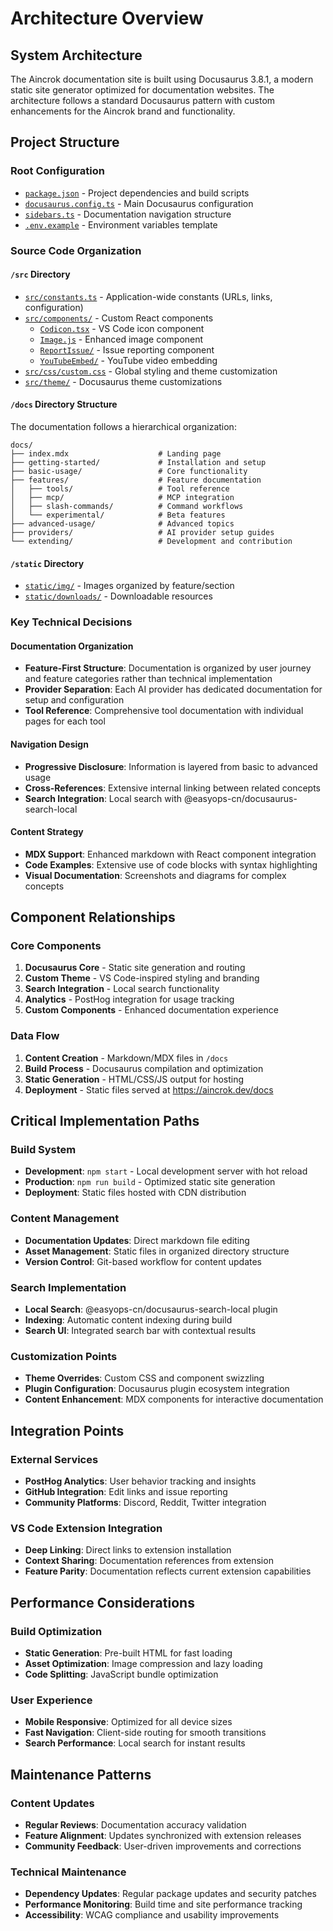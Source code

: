 # Architecture Overview

## System Architecture

The Aincrok documentation site is built using Docusaurus 3.8.1, a modern static site generator optimized for documentation websites. The architecture follows a standard Docusaurus pattern with custom enhancements for the Aincrok brand and functionality.

## Project Structure

### Root Configuration

- [`package.json`](package.json:1) - Project dependencies and build scripts
- [`docusaurus.config.ts`](docusaurus.config.ts:1) - Main Docusaurus configuration
- [`sidebars.ts`](sidebars.ts:1) - Documentation navigation structure
- [`.env.example`](.env.example:1) - Environment variables template

### Source Code Organization

#### `/src` Directory

- [`src/constants.ts`](src/constants.ts:1) - Application-wide constants (URLs, links, configuration)
- [`src/components/`](src/components/) - Custom React components
    - [`Codicon.tsx`](src/components/Codicon.tsx:1) - VS Code icon component
    - [`Image.js`](src/components/Image.js:1) - Enhanced image component
    - [`ReportIssue/`](src/components/ReportIssue/) - Issue reporting component
    - [`YouTubeEmbed/`](src/components/YouTubeEmbed/) - YouTube video embedding
- [`src/css/custom.css`](src/css/custom.css:1) - Global styling and theme customization
- [`src/theme/`](src/theme/) - Docusaurus theme customizations

#### `/docs` Directory Structure

The documentation follows a hierarchical organization:

```
docs/
├── index.mdx                    # Landing page
├── getting-started/             # Installation and setup
├── basic-usage/                 # Core functionality
├── features/                    # Feature documentation
│   ├── tools/                   # Tool reference
│   ├── mcp/                     # MCP integration
│   ├── slash-commands/          # Command workflows
│   └── experimental/            # Beta features
├── advanced-usage/              # Advanced topics
├── providers/                   # AI provider setup guides
└── extending/                   # Development and contribution
```

#### `/static` Directory

- [`static/img/`](static/img/) - Images organized by feature/section
- [`static/downloads/`](static/downloads/) - Downloadable resources

### Key Technical Decisions

#### Documentation Organization

- **Feature-First Structure**: Documentation is organized by user journey and feature categories rather than technical implementation
- **Provider Separation**: Each AI provider has dedicated documentation for setup and configuration
- **Tool Reference**: Comprehensive tool documentation with individual pages for each tool

#### Navigation Design

- **Progressive Disclosure**: Information is layered from basic to advanced usage
- **Cross-References**: Extensive internal linking between related concepts
- **Search Integration**: Local search with @easyops-cn/docusaurus-search-local

#### Content Strategy

- **MDX Support**: Enhanced markdown with React component integration
- **Code Examples**: Extensive use of code blocks with syntax highlighting
- **Visual Documentation**: Screenshots and diagrams for complex concepts

## Component Relationships

### Core Components

1. **Docusaurus Core** - Static site generation and routing
2. **Custom Theme** - VS Code-inspired styling and branding
3. **Search Integration** - Local search functionality
4. **Analytics** - PostHog integration for usage tracking
5. **Custom Components** - Enhanced documentation experience

### Data Flow

1. **Content Creation** - Markdown/MDX files in `/docs`
2. **Build Process** - Docusaurus compilation and optimization
3. **Static Generation** - HTML/CSS/JS output for hosting
4. **Deployment** - Static files served at https://aincrok.dev/docs

## Critical Implementation Paths

### Build System

- **Development**: `npm start` - Local development server with hot reload
- **Production**: `npm run build` - Optimized static site generation
- **Deployment**: Static files hosted with CDN distribution

### Content Management

- **Documentation Updates**: Direct markdown file editing
- **Asset Management**: Static files in organized directory structure
- **Version Control**: Git-based workflow for content updates

### Search Implementation

- **Local Search**: @easyops-cn/docusaurus-search-local plugin
- **Indexing**: Automatic content indexing during build
- **Search UI**: Integrated search bar with contextual results

### Customization Points

- **Theme Overrides**: Custom CSS and component swizzling
- **Plugin Configuration**: Docusaurus plugin ecosystem integration
- **Content Enhancement**: MDX components for interactive documentation

## Integration Points

### External Services

- **PostHog Analytics**: User behavior tracking and insights
- **GitHub Integration**: Edit links and issue reporting
- **Community Platforms**: Discord, Reddit, Twitter integration

### VS Code Extension Integration

- **Deep Linking**: Direct links to extension installation
- **Context Sharing**: Documentation references from extension
- **Feature Parity**: Documentation reflects current extension capabilities

## Performance Considerations

### Build Optimization

- **Static Generation**: Pre-built HTML for fast loading
- **Asset Optimization**: Image compression and lazy loading
- **Code Splitting**: JavaScript bundle optimization

### User Experience

- **Mobile Responsive**: Optimized for all device sizes
- **Fast Navigation**: Client-side routing for smooth transitions
- **Search Performance**: Local search for instant results

## Maintenance Patterns

### Content Updates

- **Regular Reviews**: Documentation accuracy validation
- **Feature Alignment**: Updates synchronized with extension releases
- **Community Feedback**: User-driven improvements and corrections

### Technical Maintenance

- **Dependency Updates**: Regular package updates and security patches
- **Performance Monitoring**: Build time and site performance tracking
- **Accessibility**: WCAG compliance and usability improvements
